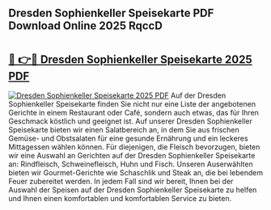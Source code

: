 ## Dresden Sophienkeller Speisekarte PDF Download Online 2025 RqccD

# <h2><a href="http://gcddlii.nevu.top/?p=Dresden+Sophienkeller+Speisekarte">🔗 👉🔴 Dresden Sophienkeller Speisekarte 2025 PDF</a></h2>

[![Dresden Sophienkeller Speisekarte 2025 PDF](https://i.imgur.com/dBaPXMq.png)](http://gcddlii.nevu.top/?p=Dresden+Sophienkeller+Speisekarte)
Auf der Dresden Sophienkeller Speisekarte finden Sie nicht nur eine Liste der angebotenen Gerichte in einem Restaurant oder Café, sondern auch etwas, das für Ihren Geschmack köstlich und geeignet ist. Auf unserer Dresden Sophienkeller Speisekarte bieten wir einen Salatbereich an, in dem Sie aus frischen Gemüse- und Obstsalaten für eine gesunde Ernährung und ein leckeres Mittagessen wählen können. Für diejenigen, die Fleisch bevorzugen, bieten wir eine Auswahl an Gerichten auf der Dresden Sophienkeller Speisekarte an: Rindfleisch, Schweinefleisch, Huhn und Fisch. Unseren Auserwählten bieten wir Gourmet-Gerichte wie Schaschlik und Steak an, die bei lebendem Feuer zubereitet werden. In jedem Fall sind wir bereit, Ihnen bei der Auswahl der Speisen auf der Dresden Sophienkeller Speisekarte zu helfen und Ihnen einen komfortablen und komfortablen Service zu bieten.
